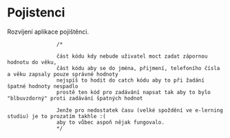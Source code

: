 # Pojistenci
Rozvíjení aplikace pojištěnci.

                    /*
                     
                    část kódu kdy nebude uživatel moct zadat zápornou hodnotu do věku,
                    část kódu aby se do jména, přijmení, telefoního čísla a věku zapsaly pouze správné hodnoty
                    nejspíš to hodit do catch kódu aby to při žadání špatné hodnoty nespadlo
                    prostě ten kód pro zadávání napsat tak aby to bylo "blbuvzdorný" proti zadávání špatných hodnot
                    
                    Jenže pro nedostatek času (velké spoždění ve e-lerning studiu) je to prozatím takhle :(
                    aby to vůbec aspoň nějak fungovalo.
                    */
